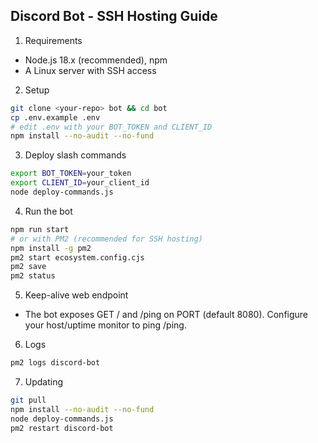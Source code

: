 ## Discord Bot - SSH Hosting Guide

1) Requirements
- Node.js 18.x (recommended), npm
- A Linux server with SSH access

2) Setup
```bash
git clone <your-repo> bot && cd bot
cp .env.example .env
# edit .env with your BOT_TOKEN and CLIENT_ID
npm install --no-audit --no-fund
```

3) Deploy slash commands
```bash
export BOT_TOKEN=your_token
export CLIENT_ID=your_client_id
node deploy-commands.js
```

4) Run the bot
```bash
npm run start
# or with PM2 (recommended for SSH hosting)
npm install -g pm2
pm2 start ecosystem.config.cjs
pm2 save
pm2 status
```

5) Keep-alive web endpoint
- The bot exposes GET / and /ping on PORT (default 8080). Configure your host/uptime monitor to ping /ping.

6) Logs
```bash
pm2 logs discord-bot
```

7) Updating
```bash
git pull
npm install --no-audit --no-fund
node deploy-commands.js
pm2 restart discord-bot
```